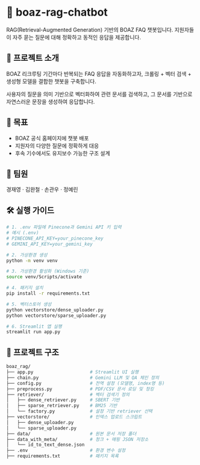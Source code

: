 # 🤖 boaz-rag-chatbot
RAG(Retrieval-Augmented Generation) 기반의 BOAZ FAQ 챗봇입니다. 지원자들이 자주 묻는 질문에 대해 정확하고 동적인 응답을 제공합니다.

## 📌 프로젝트 소개
BOAZ 리크루팅 기간마다 반복되는 FAQ 응답을 자동화하고자,
크롤링 + 벡터 검색 + 생성형 모델을 결합한 챗봇을 구축합니다.

사용자의 질문을 의미 기반으로 벡터화하여 관련 문서를 검색하고,
그 문서를 기반으로 자연스러운 문장을 생성하여 응답합니다.

## 🎯 목표
- BOAZ 공식 홈페이지에 챗봇 배포
- 지원자의 다양한 질문에 정확하게 대응
- 후속 기수에서도 유지보수 가능한 구조 설계

## 👥 팀원
경재영 · 김완철 · 손관우 · 정예린

## 🛠️ 실행 가이드

```bash
# 1. .env 파일에 Pinecone과 Gemini API 키 입력
# 예시 (.env)
# PINECONE_API_KEY=your_pinecone_key
# GEMINI_API_KEY=your_gemini_key
```
```bash
# 2. 가상환경 생성
python -m venv venv
```
```bash
# 3. 가상환경 활성화 (Windows 기준)
source venv/Scripts/activate
```
```bash
# 4. 패키지 설치
pip install -r requirements.txt
```
```bash
# 5. 벡터스토어 생성
python vectorstore/dense_uploader.py
python vectorstore/sparse_uploader.py
```
```bash
# 6. Streamlit 앱 실행
streamlit run app.py
```

## 📁 프로젝트 구조
```bash
boaz_rag/
├── app.py                     # Streamlit UI 실행
├── chain.py                   # Gemini LLM 및 QA 체인 정의
├── config.py                  # 전역 설정 (모델명, index명 등)
├── preprocess.py              # PDF/CSV 문서 로딩 및 청킹
├── retriever/                 # 벡터 검색기 정의
│   ├── dense_retriever.py     # SBERT 기반
│   ├── sparse_retriever.py    # BM25 기반
│   └── factory.py             # 설정 기반 retriever 선택
├── vectorstore/               # 인덱스 업로드 스크립트
│   ├── dense_uploader.py
│   └── sparse_uploader.py
├── data/                      # 원본 문서 저장 폴더
├── data_with_meta/            # 청크 + 매핑 JSON 저장소
│   └── id_to_text_dense.json
├── .env                       # 환경 변수 설정
├── requirements.txt           # 패키지 목록
```
